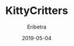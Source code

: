 ---
title: KittyCritters
description: Turns the hamsters into cute blue cats!
date: 2019-05-04
author:
  - Eribetra
broken: true
buttons:
  - name: Install
    href: https://raw.githubusercontent.com/Eribetra/kittycritters-texturepack/master/KittyCritters.bctp.json
code: eyJ2ZXJzaW9uIjoiMCIsIm5hbWUiOiJLaXR0eUNyaXR0ZXJzIiwiZGVzY3JpcHRpb24iOiJUdXJucyB0aGUgaGFtc3RlcnMgaW50byBjdXRlIGJsdWUgY2F0cyBtYWRlIGJ5IEVyaWJldHJhISIsImhhbXN0ZXIiOiJodHRwczovL2kuaW1ndXIuY29tL0FpbG9mVTQucG5nIiwic25haWwiOiIiLCJpdGVtcyI6IiIsInRhdmVuUHJvcHMiOiIifQ==
---